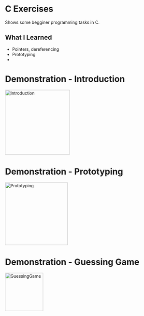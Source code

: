 # C Exercises
Shows some begginer programming tasks in C.

## What I Learned
* Pointers, dereferencing
* Prototyping
*

# Demonstration - Introduction
<img width="214" alt="Introduction" src="https://user-images.githubusercontent.com/81168517/178524444-910c50cf-bbc9-4d77-b285-e7b1a3ec3b6f.png">

# Demonstration - Prototyping
<img width="207" alt="Prototyping" src="https://user-images.githubusercontent.com/81168517/178524502-4375ae07-4bf9-424e-9cf1-f14591cf87cc.png">

# Demonstration - Guessing Game
<img width="126" alt="GuessingGame" src="https://user-images.githubusercontent.com/81168517/178524620-7cdfb3f9-cd63-4642-b7f9-fca899dc746e.png">
